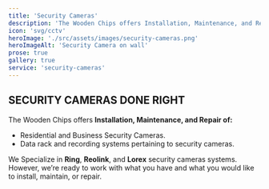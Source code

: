 ```yaml
---
title: 'Security Cameras'
description: 'The Wooden Chips offers Installation, Maintenance, and Repair of Residential and Business Security Cameras. Data rack and recording systems pertaining to security cameras.'
icon: 'svg/cctv'
heroImage: './src/assets/images/security-cameras.png'
heroImageAlt: 'Security Camera on wall'
prose: true
gallery: true
service: 'security-cameras'
---
```


## SECURITY CAMERAS DONE RIGHT

The Wooden Chips offers **Installation, Maintenance, and Repair of:**
* Residential and Business Security Cameras.
* Data rack and recording systems pertaining to security cameras.

We Specialize in **Ring**, **Reolink**, and **Lorex** security cameras systems. However, we’re ready to work with what you have and what you would like to install, maintain, or repair.
